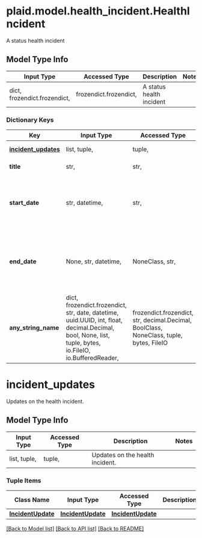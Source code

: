 # plaid.model.health_incident.HealthIncident

A status health incident

## Model Type Info
Input Type | Accessed Type | Description | Notes
------------ | ------------- | ------------- | -------------
dict, frozendict.frozendict,  | frozendict.frozendict,  | A status health incident | 

### Dictionary Keys
Key | Input Type | Accessed Type | Description | Notes
------------ | ------------- | ------------- | ------------- | -------------
**[incident_updates](#incident_updates)** | list, tuple,  | tuple,  | Updates on the health incident. | 
**title** | str,  | str,  | The title of the incident | 
**start_date** | str, datetime,  | str,  | The start date of the incident, in [ISO 8601](https://wikipedia.org/wiki/ISO_8601) format, e.g. &#x60;\&quot;2020-10-30T15:26:48Z\&quot;&#x60;. | value must conform to RFC-3339 date-time
**end_date** | None, str, datetime,  | NoneClass, str,  | The end date of the incident, in [ISO 8601](https://wikipedia.org/wiki/ISO_8601) format, e.g. &#x60;\&quot;2020-10-30T15:26:48Z\&quot;&#x60;. | [optional] value must conform to RFC-3339 date-time
**any_string_name** | dict, frozendict.frozendict, str, date, datetime, uuid.UUID, int, float, decimal.Decimal, bool, None, list, tuple, bytes, io.FileIO, io.BufferedReader,  | frozendict.frozendict, str, decimal.Decimal, BoolClass, NoneClass, tuple, bytes, FileIO | any string name can be used but the value must be the correct type | [optional]

# incident_updates

Updates on the health incident.

## Model Type Info
Input Type | Accessed Type | Description | Notes
------------ | ------------- | ------------- | -------------
list, tuple,  | tuple,  | Updates on the health incident. | 

### Tuple Items
Class Name | Input Type | Accessed Type | Description | Notes
------------- | ------------- | ------------- | ------------- | -------------
[**IncidentUpdate**](IncidentUpdate.md) | [**IncidentUpdate**](IncidentUpdate.md) | [**IncidentUpdate**](IncidentUpdate.md) |  | 

[[Back to Model list]](../../README.md#documentation-for-models) [[Back to API list]](../../README.md#documentation-for-api-endpoints) [[Back to README]](../../README.md)

